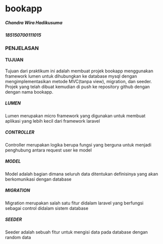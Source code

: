 # bookapp

##### Chandra Wira Hadikusuma
##### 185150700111015
### PENJELASAN
#### TUJUAN
Tujuan dari praktikum ini adalah membuat projek bookapp menggunakan framework lumen untuk dihubungkan ke database mysql dengan mengimplementasikan metode MVC(tanpa view), migration, dan seeder. Projek yang telah dibuat kemudian di push ke repository github dengan dengan nama bookapp.
##### LUMEN
Lumen merupakan micro framework yang digunakan untuk membuat aplikasi yang lebih kecil dari framework laravel
##### CONTROLLER
Controller merupakan logika berupa fungsi yang berguna untuk menjadi penghubung antara request user ke model
##### MODEL
Model adalah bagian dimana seluruh data ditentukan definisinya yang akan berkomunikasi dengan database
##### MIGRATION
Migration merupakan salah satu fitur didalam laravel yang berfungsi sebagai control didalam sistem database
##### SEEDER
Seeder adalah sebuah fitur untuk mengisi data pada database dengan random data
